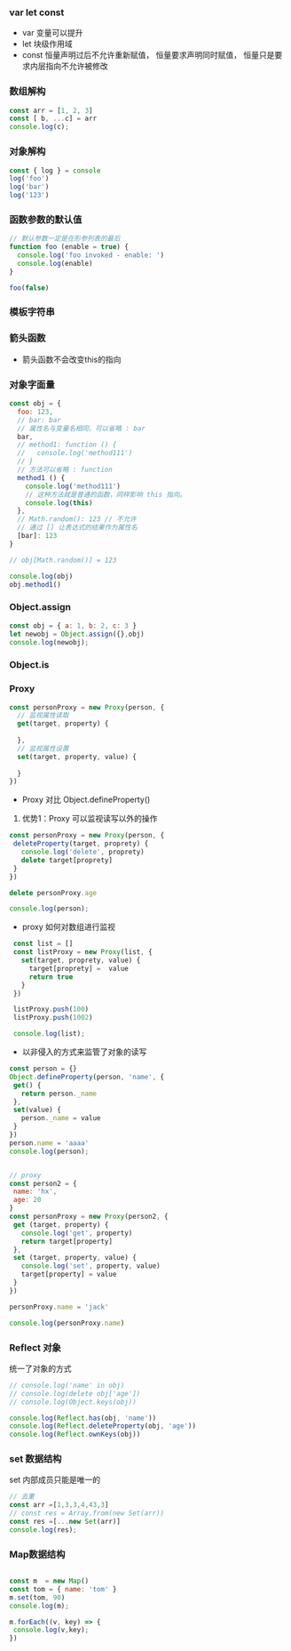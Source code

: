 ### var let const
- var 变量可以提升
- let 块级作用域
- const 恒量声明过后不允许重新赋值， 恒量要求声明同时赋值， 恒量只是要求内层指向不允许被修改

### 数组解构

```js
const arr = [1, 2, 3]
const [ b, ...c] = arr
console.log(c);
```

### 对象解构

```js
const { log } = console
log('foo')
log('bar')
log('123')
```

###  函数参数的默认值
```js
// 默认参数一定是在形参列表的最后
function foo (enable = true) {
  console.log('foo invoked - enable: ')
  console.log(enable)
}

foo(false)
```
### 模板字符串
### 箭头函数
  - 箭头函数不会改变this的指向

### 对象字面量
```js
const obj = {
  foo: 123,
  // bar: bar
  // 属性名与变量名相同，可以省略 : bar
  bar,
  // method1: function () {
  //   console.log('method111')
  // }
  // 方法可以省略 : function
  method1 () {
    console.log('method111')
    // 这种方法就是普通的函数，同样影响 this 指向。
    console.log(this)
  },
  // Math.random(): 123 // 不允许
  // 通过 [] 让表达式的结果作为属性名
  [bar]: 123
}

// obj[Math.random()] = 123

console.log(obj)
obj.method1()
```

### Object.assign

```js
const obj = { a: 1, b: 2, c: 3 }
let newobj = Object.assign({},obj)
console.log(newobj);
```

### Object.is

###  Proxy
```js
const personProxy = new Proxy(person, {
  // 监视属性读取
  get(target, property) {
   
  },
  // 监视属性设置
  set(target, property, value) {
   
  }
})
```
-  Proxy 对比 Object.defineProperty() 
 1. 优势1：Proxy 可以监视读写以外的操作 
 ```js
 const personProxy = new Proxy(person, {
  deleteProperty(target, proprety) {
    console.log('delete', proprety)
    delete target[proprety]
  }
})

delete personProxy.age

console.log(person);
 ```
 - proxy 如何对数组进行监视
 ```js
  const list = []
  const listProxy = new Proxy(list, {
    set(target, proprety, value) {
      target[proprety] =  value
      return true
    }
  })

  listProxy.push(100)
  listProxy.push(1002)

  console.log(list);
 ```
 - 以非侵入的方式来监管了对象的读写

 ```js
 const person = {}
Object.defineProperty(person, 'name', {
  get() {
    return person._name
  },
  set(value) {
    person._name = value
  }
})
person.name = 'aaaa'
console.log(person);


// proxy
const person2 = {
  name: 'hx',
  age: 20
}
const personProxy = new Proxy(person2, {
  get (target, property) {
    console.log('get', property)
    return target[property]
  },
  set (target, property, value) {
    console.log('set', property, value)
    target[property] = value
  }
})

personProxy.name = 'jack'

console.log(personProxy.name)
 ```


### Reflect 对象
 统一了对象的方式 
 ```js
 // console.log('name' in obj)
// console.log(delete obj['age'])
// console.log(Object.keys(obj))

console.log(Reflect.has(obj, 'name'))
console.log(Reflect.deleteProperty(obj, 'age'))
console.log(Reflect.ownKeys(obj))
 ```

 ### set 数据结构
 set 内部成员只能是唯一的

 ```js
// 去重 
const arr =[1,3,3,4,43,3]
// const res = Array.from(new Set(arr))
const res =[...new Set(arr)]
console.log(res);
 ```

 ### Map数据结构
 ```js

const m  = new Map()
const tom = { name: 'tom' }
m.set(tom, 90)
console.log(m);

m.forEach((v, key) => {
  console.log(v,key);
})
 ```
